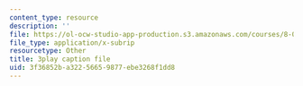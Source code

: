 ```yaml
---
content_type: resource
description: ''
file: https://ol-ocw-studio-app-production.s3.amazonaws.com/courses/8-01sc-classical-mechanics-fall-2016/3f36852ba32256659877ebe3268f1dd8_YGR5_Hf9dDg.vtt
file_type: application/x-subrip
resourcetype: Other
title: 3play caption file
uid: 3f36852b-a322-5665-9877-ebe3268f1dd8
---
```

